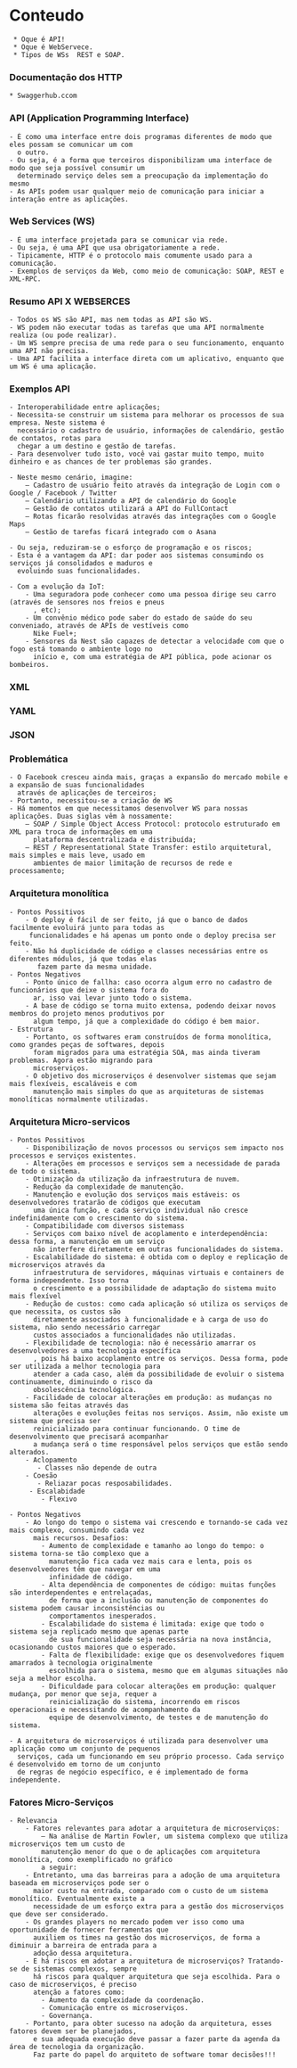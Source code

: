 #  Conteudo 
     * Oque é API!
     * Oque é WebServece.
     * Tipos de WSs  REST e SOAP.

### Documentação dos HTTP
    * Swaggerhub.ccom
### API (Application Programming Interface)
    - É como uma interface entre dois programas diferentes de modo que eles possam se comunicar um com
      o outro. 
    - Ou seja, é a forma que terceiros disponibilizam uma interface de modo que seja possível consumir um
      determinado serviço deles sem a preocupação da implementação do mesmo
    - As APIs podem usar qualquer meio de comunicação para iniciar a interação entre as aplicações. 
    
### Web Services (WS)
    - É uma interface projetada para se comunicar via rede.
    - Ou seja, é uma API que usa obrigatoriamente a rede.
    - Tipicamente, HTTP é o protocolo mais comumente usado para a comunicação.
    - Exemplos de serviços da Web, como meio de comunicação: SOAP, REST e XML-RPC. 
### Resumo API X WEBSERCES
    - Todos os WS são API, mas nem todas as API são WS.
    - WS podem não executar todas as tarefas que uma API normalmente realiza (ou pode realizar).
    - Um WS sempre precisa de uma rede para o seu funcionamento, enquanto uma API não precisa.
    - Uma API facilita a interface direta com um aplicativo, enquanto que um WS é uma aplicação.
### Exemplos API
    - Interoperabilidade entre aplicações;
    - Necessita-se construir um sistema para melhorar os processos de sua empresa. Neste sistema é
      necessário o cadastro de usuário, informações de calendário, gestão de contatos, rotas para 
      chegar a um destino e gestão de tarefas.
    - Para desenvolver tudo isto, você vai gastar muito tempo, muito dinheiro e as chances de ter problemas são grandes.
    
    - Neste mesmo cenário, imagine:
        – Cadastro de usuário feito através da integração de Login com o Google / Facebook / Twitter
        – Calendário utilizando a API de calendário do Google
        – Gestão de contatos utilizará a API do FullContact
        – Rotas ficarão resolvidas através das integrações com o Google Maps
        – Gestão de tarefas ficará integrado com o Asana
        
    - Ou seja, reduziram-se o esforço de programação e os riscos;
    - Esta é a vantagem da API: dar poder aos sistemas consumindo os serviços já consolidados e maduros e
      evoluindo suas funcionalidades.
      
    - Com a evolução da IoT:
        - Uma seguradora pode conhecer como uma pessoa dirige seu carro (através de sensores nos freios e pneus
          , etc);
        - Um convênio médico pode saber do estado de saúde do seu conveniado, através de APIs de vestíveis como
          Nike Fuel+;
        - Sensores da Nest são capazes de detectar a velocidade com que o fogo está tomando o ambiente logo no 
          início e, com uma estratégia de API pública, pode acionar os bombeiros.  
### XML
### YAML
### JSON
### Problemática
    - O Facebook cresceu ainda mais, graças a expansão do mercado mobile e a expansão de suas funcionalidades
      através de aplicações de terceiros;
    - Portanto, necessitou-se a criação de WS
    - Há momentos em que necessitamos desenvolver WS para nossas aplicações. Duas siglas vêm à nossamente:
        – SOAP / Simple Object Access Protocol: protocolo estruturado em XML para troca de informações em uma
          plataforma descentralizada e distribuída;
        – REST / Representational State Transfer: estilo arquitetural, mais simples e mais leve, usado em 
          ambientes de maior limitação de recursos de rede e processamento;

### Arquitetura monolítica
    - Pontos Possitivos
        - O deploy é fácil de ser feito, já que o banco de dados facilmente evoluirá junto para todas as
         funcionalidades e há apenas um ponto onde o deploy precisa ser feito.
        - Não há duplicidade de código e classes necessárias entre os diferentes módulos, já que todas elas
           fazem parte da mesma unidade.
    - Pontos Negativos
        - Ponto único de fallha: caso ocorra algum erro no cadastro de funcionários que deixe o sistema fora do 
          ar, isso vai levar junto todo o sistema.
        - A base de código se torna muito extensa, podendo deixar novos membros do projeto menos produtivos por
          algum tempo, já que a complexidade do código é bem maior.
    - Estrutura      
        - Portanto, os softwares eram construídos de forma monolítica, como grandes peças de softwares, depois
          foram migrados para uma estratégia SOA, mas ainda tiveram problemas. Agora estão migrando para
          microserviços.
        - O objetivo dos microserviços é desenvolver sistemas que sejam mais flexíveis, escaláveis e com 
          manutenção mais simples do que as arquiteturas de sistemas monolíticas normalmente utilizadas.
### Arquitetura Micro-servicos
    - Pontos Possitivos
        - Disponibilização de novos processos ou serviços sem impacto nos processos e serviços existentes.
        - Alterações em processos e serviços sem a necessidade de parada de todo o sistema.
        - Otimização da utilização da infraestrutura de nuvem.
        - Redução da complexidade de manutenção.
        - Manutenção e evolução dos serviços mais estáveis: os desenvolvedores tratarão de códigos que executam
          uma única função, e cada serviço individual não cresce indefinidamente com o crescimento do sistema.
        - Compatibilidade com diversos sistemass
        - Serviços com baixo nível de acoplamento e interdependência: dessa forma, a manutenção em um serviço
          não interfere diretamente em outras funcionalidades do sistema.
        - Escalabilidade do sistema: é obtida com o deploy e replicação de microserviços através da
          infraestrutura de servidores, máquinas virtuais e containers de forma independente. Isso torna
          o crescimento e a possibilidade de adaptação do sistema muito mais flexível
        - Redução de custos: como cada aplicação só utiliza os serviços de que necessita, os custos são 
          diretamente associados à funcionalidade e à carga de uso do sistema, não sendo necessário carregar
          custos associados a funcionalidades não utilizadas.
        - Flexibilidade de tecnologia: não é necessário amarrar os desenvolvedores a uma tecnologia específica
          , pois há baixo acoplamento entre os serviços. Dessa forma, pode ser utilizada a melhor tecnologia para
          atender a cada caso, além da possibilidade de evoluir o sistema continuamente, diminuindo o risco da
          obsolescência tecnológica.
        - Facilidade de colocar alterações em produção: as mudanças no sistema são feitas através das
          alterações e evoluções feitas nos serviços. Assim, não existe um sistema que precisa ser 
          reinicializado para continuar funcionando. O time de desenvolvimento que precisará acompanhar
          a mudança será o time responsável pelos serviços que estão sendo alterados.
        - Aclopamento 
           - Classes não depende de outra
        - Coesão 
           - Reliazar pocas resposabilidades.
         - Escalabidade
            - Flexivo
            
    - Pontos Negativos
        - Ao longo do tempo o sistema vai crescendo e tornando-se cada vez mais complexo, consumindo cada vez
          mais recursos. Desafios:
            - Aumento de complexidade e tamanho ao longo do tempo: o sistema torna-se tão complexo que a 
              manutenção fica cada vez mais cara e lenta, pois os desenvolvedores têm que navegar em uma 
              infinidade de código.
            - Alta dependência de componentes de código: muitas funções são interdependentes e entrelaçadas,
              de forma que a inclusão ou manutenção de componentes do sistema podem causar inconsistências ou 
              comportamentos inesperados.
            - Escalabilidade do sistema é limitada: exige que todo o sistema seja replicado mesmo que apenas parte
              de sua funcionalidade seja necessária na nova instância, ocasionando custos maiores que o esperado.
            - Falta de flexibilidade: exige que os desenvolvedores fiquem amarrados à tecnologia originalmente 
              escolhida para o sistema, mesmo que em algumas situações não seja a melhor escolha.
            - Dificuldade para colocar alterações em produção: qualquer mudança, por menor que seja, requer a
              reinicialização do sistema, incorrendo em riscos operacionais e necessitando de acompanhamento da
              equipe de desenvolvimento, de testes e de manutenção do sistema.
              
    - A arquitetura de microserviços é utilizada para desenvolver uma aplicação como um conjunto de pequenos 
      serviços, cada um funcionando em seu próprio processo. Cada serviço é desenvolvido em torno de um conjunto
      de regras de negócio específico, e é implementado de forma independente.   
### Fatores Micro-Serviços 
    - Relevancia
        - Fatores relevantes para adotar a arquitetura de microserviços:
            – Na análise de Martin Fowler, um sistema complexo que utiliza microserviços tem um custo de 
            manutenção menor do que o de aplicações com arquitetura monolítica, como exemplificado no gráfico
            a seguir:
        - Entretanto, uma das barreiras para a adoção de uma arquitetura baseada em microserviços pode ser o 
          maior custo na entrada, comparado com o custo de um sistema monolítico. Eventualmente existe a 
          necessidade de um esforço extra para a gestão dos microserviços que deve ser considerado.    
        - Os grandes players no mercado podem ver isso como uma oportunidade de fornecer ferramentas que
          auxiliem os times na gestão dos microserviços, de forma a diminuir a barreira de entrada para a
          adoção dessa arquitetura.
        - E há riscos em adotar a arquitetura de microserviços? Tratando-se de sistemas complexos, sempre 
          há riscos para qualquer arquitetura que seja escolhida. Para o caso de microserviços, é preciso
          atenção a fatores como:
            - Aumento da complexidade da coordenação.
            - Comunicação entre os microserviços.
            - Governança.
        - Portanto, para obter sucesso na adoção da arquitetura, esses fatores devem ser be planejados, 
          e sua adequada execução deve passar a fazer parte da agenda da área de tecnologia da organização.
          Faz parte do papel do arquiteto de software tomar decisões!!!    
